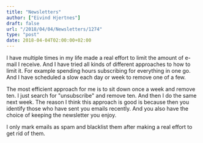 ```yaml
---
title: "Newsletters"
author: ["Eivind Hjertnes"]
draft: false
url: "/2018/04/04/Newsletters/1274"
type: "post"
date: 2018-04-04T02:00:00+02:00
---
```


I have multiple times in my life made a real effort to limit the amount
of e-mail I receive. And I have tried all kinds of different approaches
to how to limit it. For example spending hours subscribing for
everything in one go. And I have scheduled a slow each day or week to
remove one of a few.

The most efficient approach for me is to sit down once a week and remove
ten. I just search for "unsubscribe" and remove ten. And then I do the
same next week. The reason I think this approach is good is because then
you identify those who have sent you emails recently. And you also have
the choice of keeping the newsletter you enjoy.

I only mark emails as spam and blacklist them after making a real effort
to get rid of them.
